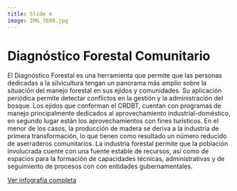 ```yaml
---
title: Slide 4
image: IMG_7699.jpg
---
```


# Diagnóstico Forestal Comunitario

El Diagnóstico Forestal es una herramienta que permite que las personas dedicadas a la silvicultura tengan un panorama más amplio sobre la situación del manejo forestal en sus ejidos y comunidades. Su aplicación periódica permite detectar conflictos en la gestión y la administración del bosque. Los ejidos que conforman el CRDBT, cuentan con programas de manejo principalmente dedicados al aprovechamiento industrial-doméstico, en segundo lugar están los aprovechamientos con fines turísticos. En el menor de los casos, la producción de madera se deriva a la industria de primera transformación, lo que tienen como resultado un número reducido de aserraderos comunitarios. La industria forestal permite que la población involucrada cuente con una fuente estable de recursos, así como de espacios para la formación de capacidades técnicas, administrativas y de seguimiento de procesos con con entidades gubernamentales.

<a class="btn btn-secondary" href="https://poderlatam.org/wp-content/uploads/2023/11/lineadetiempo_CRDBT-scaled.jpg" target="_blank">Ver infografía completa</a>
<br>
